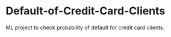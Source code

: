 # Default-of-Credit-Card-Clients
ML project to check probability of default for credit card clients.
